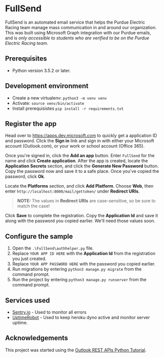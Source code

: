 # FullSend

FullSend is an automated email service that helps the Purdue Electric Racing team manage mass communication in and around our organization. This was built using Microsoft Graph integration with our Purdue emails, and is *only accessible to students who are verified to be on the Purdue Electric Racing team*.


## Prerequisites

- Python version 3.5.2 or later.

## Development environment

- Create a new virtualenv: `python3 -m venv venv`
- Activate: `source venv/bin/activate`
- Install prerequisistes `pip install -r requirements.txt`

## Register the app

Head over to https://apps.dev.microsoft.com to quickly get a application ID and password. Click the **Sign in** link and sign in with either your Microsoft account (Outlook.com), or your work or school account (Office 365).

Once you're signed in, click the **Add an app** button. Enter `FullSend` for the name and click **Create application**. After the app is created, locate the **Application Secrets** section, and click the **Generate New Password** button. Copy the password now and save it to a safe place. Once you've copied the password, click **Ok**.

Locate the **Platforms** section, and click **Add Platform**. Choose **Web**, then enter `http://localhost:8000/mail/gettoken/` under **Redirect URIs**.

> **NOTE:** The values in **Redirect URIs** are case-sensitive, so be sure to match the case!

Click **Save** to complete the registration. Copy the **Application Id** and save it along with the password you copied earlier. We'll need those values soon.

## Configure the sample

1. Open the `.\FullSend\authhelper.py` file.
1. Replace `YOUR APP ID HERE` with the **Application Id** from the registration you just created.
1. Replace `YOUR APP PASSWORD HERE` with the password you copied earlier.
1. Run migrations by entering `python3 manage.py migrate` from the command prompt.
1. Run the project by entering `python3 manage.py runserver` from the command prompt.

## Services used
* [Sentry.io](https://sentry.io/welcome/) - Used to monitor all errors
* [UptimeRobot](https://uptimerobot.com/) - Used to keep heroku dyno active and monitor server uptime.

## Acknowledgements
This project was started using the [Outlook REST APIs Python Tutorial](https://docs.microsoft.com/en-us/outlook/rest/python-tutorial).
